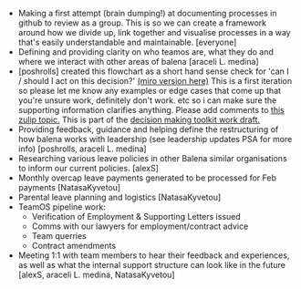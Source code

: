 - Making a first attempt (brain dumping!) at documenting processes in github to review as a group. This is so we can create a framework around how we divide up, link together and visualise processes in a way that's easily understandable and maintainable. [everyone]
- Defining and providing clarity on who teamos are, what they do and where we interact with other areas of balena [araceli L. medina]
- [poshrolls] created this flowchart as a short hand sense check for 'can I / should I act on this decision?' [(miro version here)](https://miro.com/app/board/uXjVPyjJRpw=/) This is a first iteration so please let me know any examples or edge cases that come up that you're unsure work, definitely don't work. etc so i can make sure the supporting information clarifies anything. Please add comments to [this zulip topic.](https://balena.zulipchat.com/#narrow/stream/345887-loop.2Fteam-os/topic/processes.20for.20decision.20making/near/324870633) This is part of the [decision making toolkit work draft.](https://docs.google.com/document/d/1cVQMP1pRz5rEjvOx8TCYH2Ityt5DitXJuCLTFHNEGD4/edit)
- Providing feedback, guidance and helping define the restructuring of how balena works with leadership (see leadership updates PSA for more info) [poshrolls, araceli L. medina]
- Researching various leave policies in other Balena similar organisations to inform our current policies. [alexS]
- Monthly overcap leave payments generated to be processed for Feb payments [NatasaKyvetou]
- Parental leave planning and logistics [NatasaKyvetou]
- TeamOS pipeline work:
  - Verification of Employment & Supporting Letters issued
  - Comms with our lawyers for employment/contract advice
  - Team querries
  - Contract amendments 
- Meeting 1:1 with team members to hear their feedback and experiences, as well as what the internal support structure can look like in the future [alexS, araceli L. medina, NatasaKyvetou]
